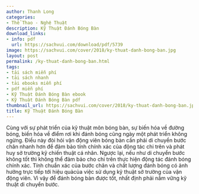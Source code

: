 ```yaml
---
author: Thanh Long
categories:
- Thể Thao - Nghệ Thuật
description: Kỹ Thuật Đánh Bóng Bàn
download_links:
- info: pdf
  url: https://sachvui.com/download/pdf/5739
image: https://sachvui.com/cover/2018/ky-thuat-danh-bong-ban.jpg
layout: post
permalink: /ky-thuat-danh-bong-ban.html
tags:
- tải sách miễn phí
- tải sách nhanh
- tải ebooks miễn phí
- pdf miễn phí
- Kỹ Thuật Đánh Bóng Bàn ebook
- Kỹ Thuật Đánh Bóng Bàn pdf
thumbnail_url: https://sachvui.com/cover/2018/ky-thuat-danh-bong-ban.jpg
title: Kỹ Thuật Đánh Bóng Bàn
---
```


 <div class="item-desc text-justify"> <p>Cùng với sự phát triển của kỹ thuật môn bóng bàn, sự biến hóa về đường bóng, biến hóa về điểm rơi khi đánh bóng cũng ngày một phát triển không ngừng. Điều này đòi hỏi vận động viên bóng bàn cần phải di chuyển bước chân nhanh hơn để đảm bảo tính chính xác của động tác chi trên và phát huy sở trường kỹ chiến thuật cá nhân. Ngược lại, nếu như di chuyển bước không tốt thì không thể đảm bảo cho chi trên thực hiện động tác đánh bóng chính xác. Tính chuẩn xác của bước chân và chất lượng đánh bóng có ảnh hưởng trực tiếp tới hiệu quảcủa việc sử dụng kỹ thuật sở trường của vận động viên. Vì vậy để đánh bóng bàn được tốt, nhất định phải nắm vững kỹ thuật di chuyển bước.</p> </div>